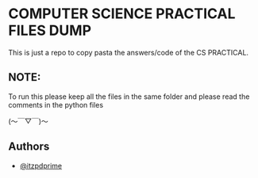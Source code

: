 # COMPUTER SCIENCE PRACTICAL FILES DUMP

This is just a repo to copy pasta the answers/code of the CS PRACTICAL.




## NOTE: 

To run this please keep all the files in the same folder and please read the comments in the python files

(～￣▽￣)～


## Authors

- [@itzpdprime](https://www.github.com/itzpdprime)
